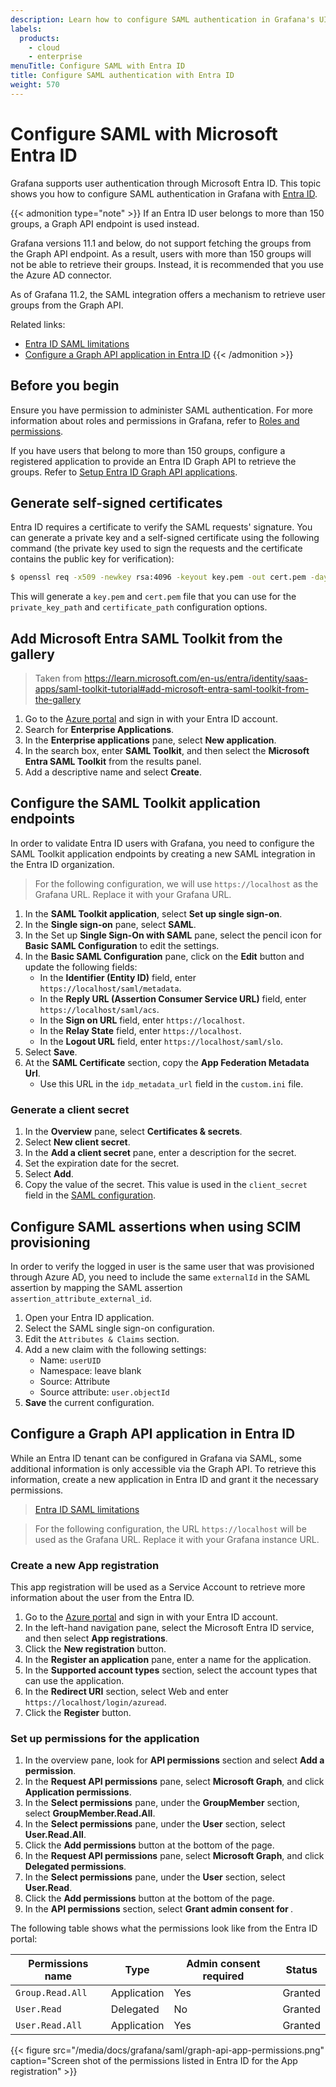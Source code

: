 ```yaml
---
description: Learn how to configure SAML authentication in Grafana's UI.
labels:
  products:
    - cloud
    - enterprise
menuTitle: Configure SAML with Entra ID
title: Configure SAML authentication with Entra ID
weight: 570
---
```


# Configure SAML with Microsoft Entra ID

Grafana supports user authentication through Microsoft Entra ID. This topic shows you how to configure SAML authentication in Grafana with [Entra ID](https://www.microsoft.com/en-us/security/business/identity-access/microsoft-entra-id).

{{< admonition type="note" >}}
If an Entra ID user belongs to more than 150 groups, a Graph API endpoint is used instead.

Grafana versions 11.1 and below, do not support fetching the groups from the Graph API endpoint. As a result, users with more than 150 groups will not be able to retrieve their groups. Instead, it is recommended that you use the Azure AD connector.

As of Grafana 11.2, the SAML integration offers a mechanism to retrieve user groups from the Graph API.

Related links:

- [Entra ID SAML limitations](https://learn.microsoft.com/en-us/entra/identity-platform/id-token-claims-reference#groups-overage-claim)
- [Configure a Graph API application in Entra ID](#configure-a-graph-api-application-in-entra-id)
  {{< /admonition >}}

## Before you begin

Ensure you have permission to administer SAML authentication. For more information about roles and permissions in Grafana, refer to [Roles and permissions](https://grafana.com/docs/grafana/<GRAFANA_VERSION>/administration/roles-and-permissions/).

If you have users that belong to more than 150 groups, configure a registered application to provide an Entra ID Graph API to retrieve the groups. Refer to [Setup Entra ID Graph API applications](#configure-a-graph-api-application-in-azure-ad).

## Generate self-signed certificates

Entra ID requires a certificate to verify the SAML requests' signature. You can generate a private key and a self-signed certificate using the following command (the private key used to sign the requests and the certificate contains the public key for verification):

```sh
$ openssl req -x509 -newkey rsa:4096 -keyout key.pem -out cert.pem -days 365 -nodes
```

This will generate a `key.pem` and `cert.pem` file that you can use for the `private_key_path` and `certificate_path` configuration options.

## Add Microsoft Entra SAML Toolkit from the gallery

> Taken from https://learn.microsoft.com/en-us/entra/identity/saas-apps/saml-toolkit-tutorial#add-microsoft-entra-saml-toolkit-from-the-gallery

1. Go to the [Azure portal](https://portal.azure.com/#home) and sign in with your Entra ID account.
1. Search for **Enterprise Applications**.
1. In the **Enterprise applications** pane, select **New application**.
1. In the search box, enter **SAML Toolkit**, and then select the **Microsoft Entra SAML Toolkit** from the results panel.
1. Add a descriptive name and select **Create**.

## Configure the SAML Toolkit application endpoints

In order to validate Entra ID users with Grafana, you need to configure the SAML Toolkit application endpoints by creating a new SAML integration in the Entra ID organization.

> For the following configuration, we will use `https://localhost` as the Grafana URL. Replace it with your Grafana URL.

1. In the **SAML Toolkit application**, select **Set up single sign-on**.
1. In the **Single sign-on** pane, select **SAML**.
1. In the Set up **Single Sign-On with SAML** pane, select the pencil icon for **Basic SAML Configuration** to edit the settings.
1. In the **Basic SAML Configuration** pane, click on the **Edit** button and update the following fields:
   - In the **Identifier (Entity ID)** field, enter `https://localhost/saml/metadata`.
   - In the **Reply URL (Assertion Consumer Service URL)** field, enter `https://localhost/saml/acs`.
   - In the **Sign on URL** field, enter `https://localhost`.
   - In the **Relay State** field, enter `https://localhost`.
   - In the **Logout URL** field, enter `https://localhost/saml/slo`.
1. Select **Save**.
1. At the **SAML Certificate** section, copy the **App Federation Metadata Url**.
   - Use this URL in the `idp_metadata_url` field in the `custom.ini` file.

### Generate a client secret

1. In the **Overview** pane, select **Certificates & secrets**.
1. Select **New client secret**.
1. In the **Add a client secret** pane, enter a description for the secret.
1. Set the expiration date for the secret.
1. Select **Add**.
1. Copy the value of the secret. This value is used in the `client_secret` field in the [SAML configuration](https://grafana.com/docs/grafana/<GRAFANA_VERSION>/setup-grafana/configure-security/configure-authentication/saml/saml-configuration-options/).

## Configure SAML assertions when using SCIM provisioning

In order to verify the logged in user is the same user that was provisioned through Azure AD, you need to include the same `externalId` in the SAML assertion by mapping the SAML assertion `assertion_attribute_external_id`.

1. Open your Entra ID application.
1. Select the SAML single sign-on configuration.
1. Edit the `Attributes & Claims` section.
1. Add a new claim with the following settings:
   - Name: `userUID`
   - Namespace: leave blank
   - Source: Attribute
   - Source attribute: `user.objectId`
1. **Save** the current configuration.

## Configure a Graph API application in Entra ID

While an Entra ID tenant can be configured in Grafana via SAML, some additional information is only accessible via the Graph API. To retrieve this information, create a new application in Entra ID and grant it the necessary permissions.

> [Entra ID SAML limitations](https://learn.microsoft.com/en-us/entra/identity-platform/id-token-claims-reference#groups-overage-claim)

> For the following configuration, the URL `https://localhost` will be used as the Grafana URL. Replace it with your Grafana instance URL.

### Create a new App registration

This app registration will be used as a Service Account to retrieve more information about the user from the Entra ID.

1. Go to the [Azure portal](https://portal.azure.com/#home) and sign in with your Entra ID account.
1. In the left-hand navigation pane, select the Microsoft Entra ID service, and then select **App registrations**.
1. Click the **New registration** button.
1. In the **Register an application** pane, enter a name for the application.
1. In the **Supported account types** section, select the account types that can use the application.
1. In the **Redirect URI** section, select Web and enter `https://localhost/login/azuread`.
1. Click the **Register** button.

### Set up permissions for the application

1. In the overview pane, look for **API permissions** section and select **Add a permission**.
1. In the **Request API permissions** pane, select **Microsoft Graph**, and click **Application permissions**.
1. In the **Select permissions** pane, under the **GroupMember** section, select **GroupMember.Read.All**.
1. In the **Select permissions** pane, under the **User** section, select **User.Read.All**.
1. Click the **Add permissions** button at the bottom of the page.
1. In the **Request API permissions** pane, select **Microsoft Graph**, and click **Delegated permissions**.
1. In the **Select permissions** pane, under the **User** section, select **User.Read**.
1. Click the **Add permissions** button at the bottom of the page.
1. In the **API permissions** section, select **Grant admin consent for <your-organization>**.

The following table shows what the permissions look like from the Entra ID portal:

| Permissions name | Type        | Admin consent required | Status  |
| ---------------- | ----------- | ---------------------- | ------- |
| `Group.Read.All` | Application | Yes                    | Granted |
| `User.Read`      | Delegated   | No                     | Granted |
| `User.Read.All`  | Application | Yes                    | Granted |

{{< figure src="/media/docs/grafana/saml/graph-api-app-permissions.png" caption="Screen shot of the permissions listed in Entra ID for the App registration" >}}
